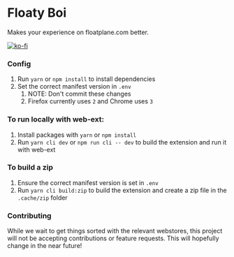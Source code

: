 # Floaty Boi

Makes your experience on floatplane.com better.

[![ko-fi](https://ko-fi.com/img/githubbutton_sm.svg)](https://ko-fi.com/L3L8JWKYY)

### Config

1. Run `yarn` or `npm install` to install dependencies
2. Set the correct manifest version in `.env` 
   1. NOTE: Don't commit these changes
   2. Firefox currently uses `2` and Chrome uses `3`


### To run locally with web-ext:

1. Install packages with `yarn` or `npm install`
2. Run `yarn cli dev` or `npm run cli -- dev` to build the extension and run it with web-ext


### To build a zip

1. Ensure the correct manifest version is set in `.env`
2. Run `yarn cli build:zip` to build the extension and create a zip file in the `.cache/zip` folder


### Contributing

While we wait to get things sorted with the relevant webstores, this project will not be accepting contributions or feature requests. This will hopefully change in the near future!
